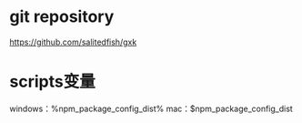 # git repository
https://github.com/salitedfish/gxk

# scripts变量
windows：%npm_package_config_dist%
mac：$npm_package_config_dist